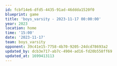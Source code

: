 ```yaml
---
id: fcbf14e6-dfd5-4435-91ad-46ddda1520f0
blueprint: game
title: 'boys_varsity - 2023-11-17 00:00:00'
year: 2023
location: home
time: '15:00'
date: '2023-11-17'
team: boys_varsity
opponent: 39c41e15-7758-4b70-9205-24dcd78693a2
updated_by: dcb3e717-ab7c-4904-ad16-fd20b558ff69
updated_at: 1699413113
---
```

